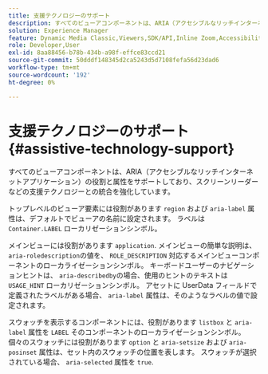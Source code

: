 ```yaml
---
title: 支援テクノロジーのサポート
description: すべてのビューアコンポーネントは、ARIA（アクセシブルなリッチインターネットアプリケーション）の役割と属性をサポートしており、スクリーンリーダーなどの支援テクノロジーとの統合を強化しています。
solution: Experience Manager
feature: Dynamic Media Classic,Viewers,SDK/API,Inline Zoom,Accessibility
role: Developer,User
exl-id: 8aa88456-b78b-434b-a98f-effce83ccd21
source-git-commit: 50dddf148345d2ca5243d5d7108fefa56d23dad6
workflow-type: tm+mt
source-wordcount: '192'
ht-degree: 0%

---
```


# 支援テクノロジーのサポート{#assistive-technology-support}

すべてのビューアコンポーネントは、ARIA（アクセシブルなリッチインターネットアプリケーション）の役割と属性をサポートしており、スクリーンリーダーなどの支援テクノロジーとの統合を強化しています。

トップレベルのビューア要素には役割があります `region` および `aria-label` 属性は、デフォルトでビューアの名前に設定されます。 ラベルは `Container.LABEL` ローカリゼーションシンボル。

メインビューには役割があります `application`. メインビューの簡単な説明は、 `aria-roledescription`の値を、 `ROLE_DESCRIPTION` 対応するメインビューコンポーネントのローカライゼーションシンボル。 キーボードユーザーのナビゲーションヒントは、 `aria-describedby`の場合、使用のヒントのテキストは `USAGE_HINT` ローカリゼーションシンボル。 アセットに UserData フィールドで定義されたラベルがある場合、 `aria-label` 属性は、そのようなラベルの値で設定されます。

スウォッチを表示するコンポーネントには、役割があります `listbox` と `aria-label` 属性を `LABEL` そのコンポーネントのローカライゼーションシンボル。 個々のスウォッチには役割があります `option` と `aria-setsize` および `aria-posinset` 属性は、セット内のスウォッチの位置を表します。 スウォッチが選択されている場合、 `aria-selected` 属性を `true`.
